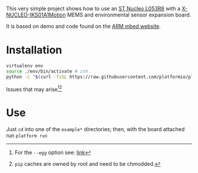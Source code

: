 This very simple project shows how to use an [ST Nucleo
L053R8](https://developer.mbed.org/platforms/ST-Nucleo-L053R8/) with a
[X-NUCLEO-IKS01A1Motion](http://www.st.com/web/catalog/tools/FM116/SC1248/PF261191)
MEMS and environmental sensor expansion board.

It is based on demo and code found on the [ARM mbed
website](https://developer.mbed.org/teams/ST-Americas-mbed-Team/code/Nucleo_Sensor_Shield/).

Installation
============

``` sh
virtualenv env
source ./env/bin/activate # zsh
python -c "$(curl -fsSL https://raw.githubusercontent.com/platformio/platformio/master/scripts/get-platformio.py)"
```

Issues that may arise[^1][^2]

Use
===

Just `cd` into one of the `example*` directories; then, with the board
attached run `platform run`

[^1]: For the `--egg` option see:
    [link](https://github.com/platformio/platformio/issues/279)

[^2]: `pip` caches are owned by root and need to be chmodded.

